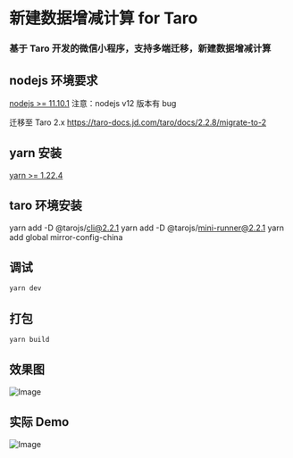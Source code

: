 # 新建数据增减计算 for Taro

### 基于 Taro 开发的微信小程序，支持多端迁移，新建数据增减计算

## nodejs 环境要求

[nodejs >= 11.10.1](https://nodejs.org/dist/v11.15.0/)
注意：nodejs v12 版本有 bug

迁移至 Taro 2.x <https://taro-docs.jd.com/taro/docs/2.2.8/migrate-to-2>

## yarn 安装

[yarn >= 1.22.4](https://classic.yarnpkg.com/en/docs/install)

## taro 环境安装

yarn add -D @tarojs/cli@2.2.1
yarn add -D @tarojs/mini-runner@2.2.1
yarn add global mirror-config-china

## 调试

```sh
yarn dev
```

## 打包

```sh
yarn build
```

## 效果图

![Image](https://github.com/ihopefulChina/add-data-calculation-for-Taro/效果图.png)

## 实际 Demo

![Image](https://github.com/ihopefulChina/add-data-calculation-for-Taro/demo.png)
